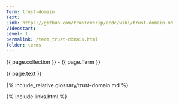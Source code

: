 ```yaml
---
Term: trust-domain
Text: 
Link: https://github.com/trustoverip/acdc/wiki/trust-domain.md
Videostart: 
Level: 1
permalink: /term_trust-domain.html
folder: terms
---
```


{{ page.collection }} - {{ page.Term }}

   {{ page.text }}

{% include_relative glossary/trust-domain.md %}

 {% include links.html %} 
